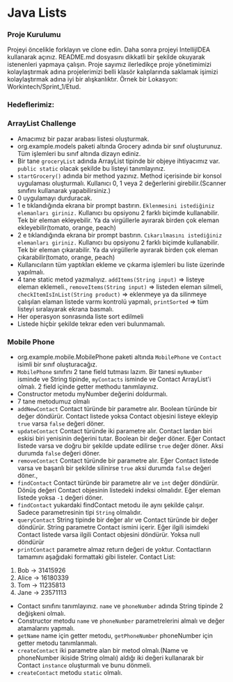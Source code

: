 #  Java Lists

### Proje Kurulumu

Projeyi öncelikle forklayın ve clone edin.
Daha sonra projeyi IntellijIDEA kullanarak açınız. README.md dosyasını dikkatli bir şekilde okuyarak istenenleri yapmaya çalışın.
Proje sayımız ilerledikçe proje yönetimimizi kolaylaştırmak adına projelerimizi belli klasör kalıplarında saklamak işimizi kolaylaştırmak adına iyi bir alışkanlıktır.
Örnek bir Lokasyon: Workintech/Sprint_1/Etud.

### Hedeflerimiz:

### ArrayList Challenge

 * Amacımız bir pazar arabası listesi oluşturmak.
 * org.example.models paketi altında Grocery adında bir sınıf oluşturunuz. Tüm işlemleri bu sınıf altında dizayn ediniz.
 * Bir tane  ```groceryList``` adında ArrayList tipinde bir objeye ihtiyacımız var. ```public static``` olacak şekilde bu listeyi tanımlayınız.
 * ```startGrocery()``` adında bir method yazınız. Method içerisinde bir konsol uygulaması oluşturmalı. Kullanıcı 0, 1 veya 2 değerlerini girebilir.(Scanner sınıfını kullanarak yapabilirsiniz.)
 * 0 uygulamayı durduracak.
 * 1 e tıklandığında ekrana bir prompt bastırın. ```Eklenmesini istediğiniz elemanları giriniz.``` Kullanıcı bu opsiyonu 2 farklı biçimde kullanabilir. Tek bir eleman ekleyebilir. Ya da virgüllerle ayırarak birden çok eleman ekleyebilir(tomato, orange, peach)
 * 2 e tıklandığında ekrana bir prompt bastırın. ```Cıkarılmasını istediğiniz elemanları giriniz.``` Kullanıcı bu opsiyonu 2 farklı biçimde kullanabilir. Tek bir eleman çıkarabilir. Ya da virgüllerle ayırarak birden çok eleman çıkarabilir(tomato, orange, peach)
 *  Kullanıcıların tüm yaptıkları ekleme ve çıkarma işlemleri bu liste üzerinde yapılmalı.
 * 4 tane static metod yazmalıyız. ```addItems(String input)``` => listeye eleman eklemeli., ```removeItems(String input)``` => listeden eleman silmeli, ```checkItemIsInList(String product)``` => eklenmeye ya da silinmeye çalışılan elaman listede varmı kontrolü yapmalı, ```printSorted``` => tüm listeyi sıralayarak ekrana basmalı.
 * Her operasyon sonrasında liste sort edilmeli
 * Listede hiçbir şekilde tekrar eden veri bulunmamalı.
 
### Mobile Phone

* org.example.mobile.MobilePhone paketi altında ```MobilePhone``` ve ```Contact``` isimli bir sınıf oluşturacağız.
* ```MobilePhone``` sınıfını 2 tane field tutması lazım. Bir tanesi ```myNumber``` isminde ve String tipinde, ```myContacts``` isminde ve Contact ArrayList'i olmalı. 2 field içinde getter methodu tanımlayınız.
* Constructor metodu myNumber değerini doldurmalı.
* 7 tane metodumuz olmalı
* ```addNewContact``` Contact türünde bir parametre alır. Boolean türünde bir değer döndürür. Contact listede yoksa Contact objesini listeye ekleyip ```true``` varsa ```false``` değeri döner.  
* ```updateContact``` Contact türünde iki parametre alır. Contact lardan biri eskisi biri yenisinin değerini tutar. Boolean bir değer döner. Eğer Contact listede varsa ve doğru bir şekilde update edilirse ```true``` değer döner. Aksi durumda  ```false``` değeri döner.
* ```removeContact``` Contact türünde bir parametre alır. Eğer Contact listede varsa ve başarılı bir şekilde silinirse ```true``` aksi durumda ```false``` değeri döner.,
* ```findContact``` Contact türünde bir parametre alır ve ```int``` değer döndürür. Dönüş değeri Contact objesinin listedeki indeksi olmalıdır. Eğer eleman listede yoksa ```-1``` değeri döner.
* ```findContact``` yukardaki findContact metodu ile aynı şekilde çalışır. Sadece parametresinin tipi ```String``` olmalıdır.
* ```queryContact``` String tipinde bir değer alır ve Contact türünde bir değer döndürür. String parametre Contact ismini içerir. Eğer ilgili isimdeki Contact listede varsa ilgili Contact objesini döndürür. Yoksa null döndürür
* ```printContact``` parametre almaz return değeri de yoktur. Contactların tamamını  aşağıdaki formattaki gibi listeler.
  Contact List:
1. Bob -> 31415926
2. Alice -> 16180339
3. Tom -> 11235813
4. Jane -> 23571113

* Contact sınıfını tanımlayınız. ```name``` ve ```phoneNumber``` adında String tipinde 2 değişkeni olmalı.
* Constructor metodu ```name``` ve ```phoneNumber``` parametrelerini almalı ve değer atamalarını yapmalı.
* ```getName``` name için getter metodu, ```getPhoneNumber``` phoneNumber için getter metodu tanımlanmalı. 
* ```createContact``` iki parametre alan bir metod olmalı.(Name ve phoneNumber ikiside String olmalı) aldığı iki değeri kullanarak bir Contact ```instance``` oluşturmalı ve bunu dönmeli.
* ```createContact``` metodu ```static``` olmalı.
